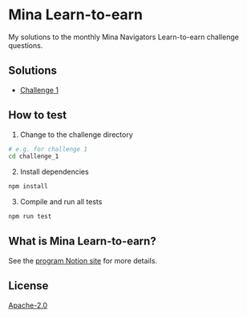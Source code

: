 # Mina Learn-to-earn

My solutions to the monthly Mina Navigators Learn-to-earn challenge questions.

## Solutions

- [Challenge 1](./challenge_1/)

## How to test

1. Change to the challenge directory

```sh
# e.g. for challenge 1
cd challenge_1
```

2. Install dependencies

```sh
npm install
```

3. Compile and run all tests

```sh
npm run test
```

## What is Mina Learn-to-earn?

See the [program Notion site](https://minafoundation.notion.site/ARCHIVE-Learn-to-earn-curriculum-20e17b89f5964973b7bd1b03ba424ba6) for more details.

## License

[Apache-2.0](./LICENSE)
